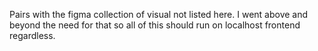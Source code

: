 Pairs with the figma collection of visual not listed here. I went above and beyond the need for that so all of this should run on localhost frontend regardless. 
